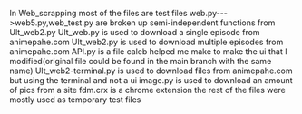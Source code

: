 In Web_scrapping 
most of the files are test files 
web.py--->web5.py,web_test.py are broken up semi-independent functions from Ult_web2.py
Ult_web.py is used to download a single episode from animepahe.com
Ult_web2.py is used to download multiple episodes from animepahe.com
API.py is a file caleb helped me make to make the ui that I modified(original file could be found in the main branch with the same name)
Ult_web2-terminal.py is used to download files from animepahe.com but using the terminal and not a ui
image.py is used to download an amount of pics from a site
fdm.crx is a chrome extension
the rest of the files were mostly used as temporary test files